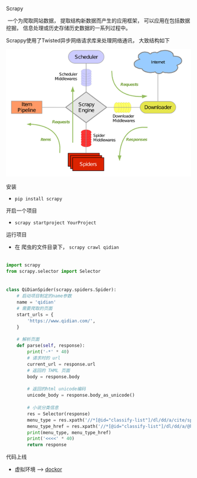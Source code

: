 Scrapy

​	一个为爬取网站数据， 提取结构新数据而产生的应用框架， 可以应用在包括数据挖掘， 信息处理或历史存储历史数据的一系列过程中。

Scrappy使用了Twisted异步网络请求库来处理网络通讯， 大致结构如下

![53049907785](assets/1530499077850.png)



安装

-    `pip install scrapy`



开启一个项目

-   `scrapy startproject YourProject`





运行项目

-   在 爬虫的文件目录下， `scrapy crawl qidian`



```python

import scrapy
from scrapy.selector import Selector


class QiDianSpider(scrapy.spiders.Spider):
    # 启动项目制定的name参数
    name = 'qidian'
    # 需要爬取的页面
    start_urls = {
        'https://www.qidian.com/',
    }

    # 解析页面
    def parse(self, response):
        print('-*' * 40)
        # 请求时的 url
        current_url = response.url
        # 返回的 THML 页面
        body = response.body

        # 返回的html unicode编码
        unicode_body = response.body_as_unicode()

        # 小说分类信息
        res = Selector(response)
        menu_type = res.xpath('//*[@id="classify-list"]/dl/dd/a/cite/span/i/text()').extract()
        menu_type_href = res.xpath('//*[@id="classify-list"]/dl/dd/a/@href').extract()
        print(menu_type, menu_type_href)
        print('<<<<' * 40)
        return response
```





代码上线

-   虚拟环境  ——> [dockor](https://hub.docker.com)